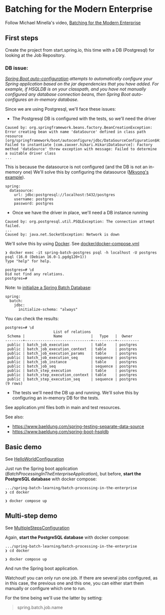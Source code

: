 # Batching for the Modern Enterprise

Follow Michael Minella's video, [Batching for the Modern Enterprise](https://www.youtube.com/watch?v=dIx81HYdpq4)

## First steps

Create the project from start.spring.io, this time with a DB (Postgresql) for looking at the Job Repository.

### DB issue:

*[Spring Boot auto-configuration](https://docs.spring.io/spring-boot/docs/3.1.4/reference/htmlsingle/#using.auto-configuration) attempts to automatically configure your Spring application based on the jar dependencies that you have added. For example, if HSQLDB is on your classpath, and you have not manually configured any database connection beans, then Spring Boot auto-configures an in-memory database.*

Since we are using Postgresql, we'll face these issues:
* The Postgresql DB is configured with the tests,  so we'll need the driver
```
Caused by: org.springframework.beans.factory.BeanCreationException: Error creating bean with name 'dataSource' defined in class path resource [org/springframework/boot/autoconfigure/jdbc/DataSourceConfiguration$Hikari.class]: Failed to instantiate [com.zaxxer.hikari.HikariDataSource]: Factory method 'dataSource' threw exception with message: Failed to determine a suitable driver class
...

```
This is because the datasource is not configured (and the DB is not an in-memory one)
We'll solve this by configuring the datasource ([Mkyong's example](https://mkyong.com/spring-boot/spring-boot-spring-data-jpa-postgresql/)).

```
spring:
  datasource:
    url: jdbc:postgresql://localhost:5432/postgres
    username: postgres
    password: postgres
```
 
* Once we have the driver in place, we'll need a DB instance running
```
Caused by: org.postgresql.util.PSQLException: The connection attempt failed.
...
Caused by: java.net.SocketException: Network is down
```
We'll solve this by using [Docker](https://www.docker.com/blog/how-to-use-the-postgres-docker-official-image/). 
See [docker/docker-compose.yml](docker/docker-compose.yml)

```
❯ docker exec -it spring-batch-postgres psql -h localhost -U postgres 
psql (16.0 (Debian 16.0-1.pgdg120+1))
Type "help" for help.

postgres=# \d
Did not find any relations.
postgres=# 
```

Note: to [initialize a Spring Batch Database](https://docs.spring.io/spring-boot/docs/3.1.4/reference/htmlsingle/#howto.data-initialization.batch):
```
spring:
  batch:
    jdbc:
      initialize-schema: "always"
```

You can check the results:
```
postgres=# \d
                      List of relations
 Schema |             Name             |   Type   |  Owner   
--------+------------------------------+----------+----------
 public | batch_job_execution          | table    | postgres
 public | batch_job_execution_context  | table    | postgres
 public | batch_job_execution_params   | table    | postgres
 public | batch_job_execution_seq      | sequence | postgres
 public | batch_job_instance           | table    | postgres
 public | batch_job_seq                | sequence | postgres
 public | batch_step_execution         | table    | postgres
 public | batch_step_execution_context | table    | postgres
 public | batch_step_execution_seq     | sequence | postgres
(9 rows)
```

* The tests we'll need the DB up and running.
We'll solve this by configuring an in-memory DB for the tests.

See application.yml files both in main and test resources.

See also:
- https://www.baeldung.com/spring-testing-separate-data-source
- https://www.baeldung.com/spring-boot-hsqldb

## Basic demo

See [HelloWorldConfiguration](src/main/java/com/malsolo/springframework/batch/processingenterprise/HelloWorldConfiguration.java)

Just run the Spring boot application (*BatchProcessingInTheEnterpriseApplication*), but before,
**start the PostgreSQL database** with docker compose:
```
.../spring-batch-learning/batch-processing-in-the-enterprise
❯ cd docker

❯ docker compose up 
```

## Multi-step demo

See [MultipleStepsConfiguration](src/main/java/com/malsolo/springframework/batch/processingenterprise/MultipleStepsConfiguration.java)

Again, **start the PostgreSQL database** with docker compose:
```
.../spring-batch-learning/batch-processing-in-the-enterprise
❯ cd docker

❯ docker compose up 
```

And run the Spring boot application.

Watchout! you can only run one job. If there are several jobs configured, as in this case, the previous one and this one,
you can either start them manually or configure which one to run.

For the time being we'll use the latter by setting:
> spring.batch.job.name





